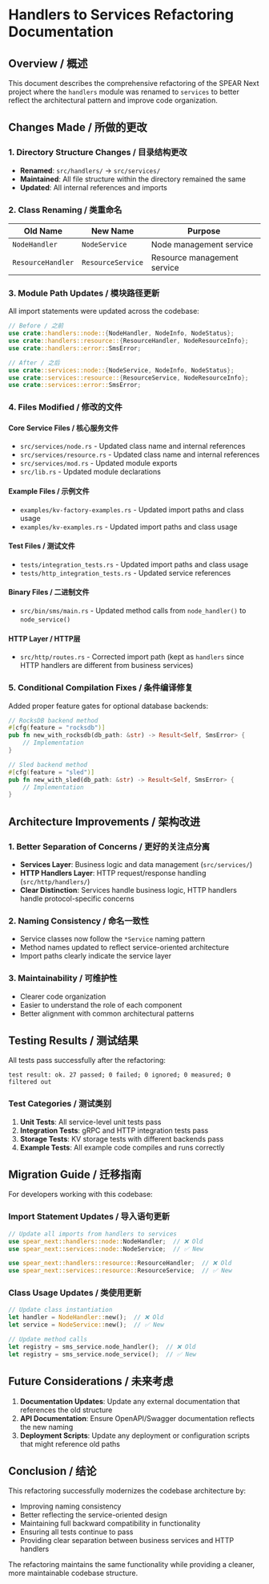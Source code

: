 # Handlers to Services Refactoring Documentation

## Overview / 概述

This document describes the comprehensive refactoring of the SPEAR Next project where the `handlers` module was renamed to `services` to better reflect the architectural pattern and improve code organization.

## Changes Made / 所做的更改

### 1. Directory Structure Changes / 目录结构更改

- **Renamed**: `src/handlers/` → `src/services/`
- **Maintained**: All file structure within the directory remained the same
- **Updated**: All internal references and imports

### 2. Class Renaming / 类重命名

| Old Name | New Name | Purpose |
|----------|----------|---------|
| `NodeHandler` | `NodeService` | Node management service |
| `ResourceHandler` | `ResourceService` | Resource management service |

### 3. Module Path Updates / 模块路径更新

All import statements were updated across the codebase:

```rust
// Before / 之前
use crate::handlers::node::{NodeHandler, NodeInfo, NodeStatus};
use crate::handlers::resource::{ResourceHandler, NodeResourceInfo};
use crate::handlers::error::SmsError;

// After / 之后
use crate::services::node::{NodeService, NodeInfo, NodeStatus};
use crate::services::resource::{ResourceService, NodeResourceInfo};
use crate::services::error::SmsError;
```

### 4. Files Modified / 修改的文件

#### Core Service Files / 核心服务文件
- `src/services/node.rs` - Updated class name and internal references
- `src/services/resource.rs` - Updated class name and internal references
- `src/services/mod.rs` - Updated module exports
- `src/lib.rs` - Updated module declarations

#### Example Files / 示例文件
- `examples/kv-factory-examples.rs` - Updated import paths and class usage
- `examples/kv-examples.rs` - Updated import paths and class usage

#### Test Files / 测试文件
- `tests/integration_tests.rs` - Updated import paths and class usage
- `tests/http_integration_tests.rs` - Updated service references

#### Binary Files / 二进制文件
- `src/bin/sms/main.rs` - Updated method calls from `node_handler()` to `node_service()`

#### HTTP Layer / HTTP层
- `src/http/routes.rs` - Corrected import path (kept as `handlers` since HTTP handlers are different from business services)

### 5. Conditional Compilation Fixes / 条件编译修复

Added proper feature gates for optional database backends:

```rust
// RocksDB backend method
#[cfg(feature = "rocksdb")]
pub fn new_with_rocksdb(db_path: &str) -> Result<Self, SmsError> {
    // Implementation
}

// Sled backend method  
#[cfg(feature = "sled")]
pub fn new_with_sled(db_path: &str) -> Result<Self, SmsError> {
    // Implementation
}
```

## Architecture Improvements / 架构改进

### 1. Better Separation of Concerns / 更好的关注点分离

- **Services Layer**: Business logic and data management (`src/services/`)
- **HTTP Handlers Layer**: HTTP request/response handling (`src/http/handlers/`)
- **Clear Distinction**: Services handle business logic, HTTP handlers handle protocol-specific concerns

### 2. Naming Consistency / 命名一致性

- Service classes now follow the `*Service` naming pattern
- Method names updated to reflect service-oriented architecture
- Import paths clearly indicate the service layer

### 3. Maintainability / 可维护性

- Clearer code organization
- Easier to understand the role of each component
- Better alignment with common architectural patterns

## Testing Results / 测试结果

All tests pass successfully after the refactoring:

```
test result: ok. 27 passed; 0 failed; 0 ignored; 0 measured; 0 filtered out
```

### Test Categories / 测试类别

1. **Unit Tests**: All service-level unit tests pass
2. **Integration Tests**: gRPC and HTTP integration tests pass
3. **Storage Tests**: KV storage tests with different backends pass
4. **Example Tests**: All example code compiles and runs correctly

## Migration Guide / 迁移指南

For developers working with this codebase:

### Import Statement Updates / 导入语句更新

```rust
// Update all imports from handlers to services
use spear_next::handlers::node::NodeHandler;  // ❌ Old
use spear_next::services::node::NodeService;  // ✅ New

use spear_next::handlers::resource::ResourceHandler;  // ❌ Old  
use spear_next::services::resource::ResourceService;  // ✅ New
```

### Class Usage Updates / 类使用更新

```rust
// Update class instantiation
let handler = NodeHandler::new();  // ❌ Old
let service = NodeService::new();  // ✅ New

// Update method calls
let registry = sms_service.node_handler();  // ❌ Old
let registry = sms_service.node_service();  // ✅ New
```

## Future Considerations / 未来考虑

1. **Documentation Updates**: Update any external documentation that references the old structure
2. **API Documentation**: Ensure OpenAPI/Swagger documentation reflects the new naming
3. **Deployment Scripts**: Update any deployment or configuration scripts that might reference old paths

## Conclusion / 结论

This refactoring successfully modernizes the codebase architecture by:
- Improving naming consistency
- Better reflecting the service-oriented design
- Maintaining full backward compatibility in functionality
- Ensuring all tests continue to pass
- Providing clear separation between business services and HTTP handlers

The refactoring maintains the same functionality while providing a cleaner, more maintainable codebase structure.